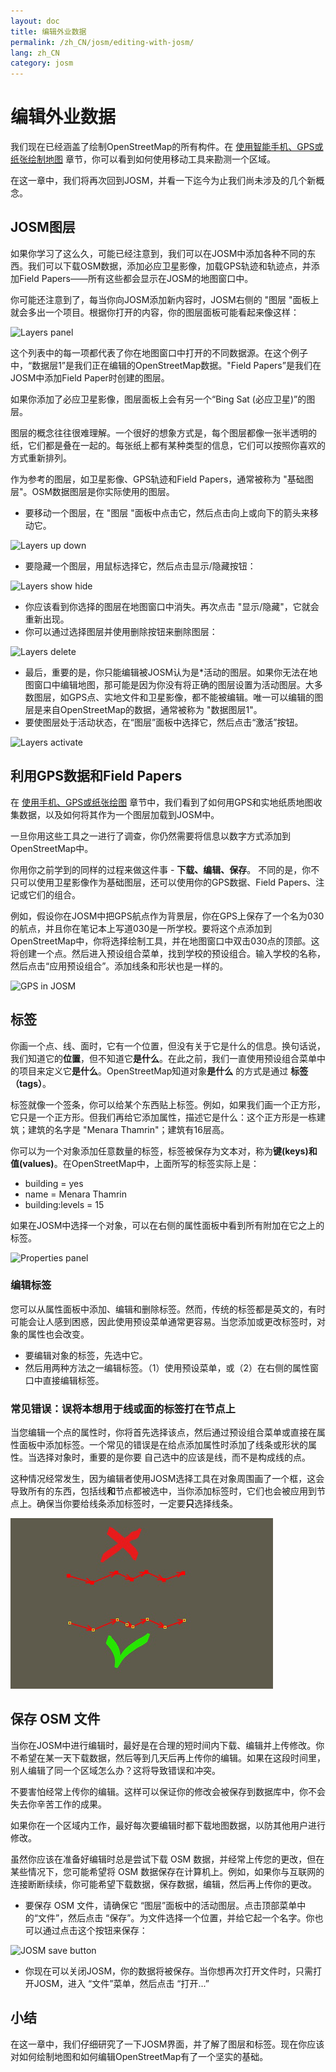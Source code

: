 ```yaml
---
layout: doc
title: 编辑外业数据
permalink: /zh_CN/josm/editing-with-josm/
lang: zh_CN
category: josm
---
```


编辑外业数据
==================


我们现在已经涵盖了绘制OpenStreetMap的所有构件。在 [使用智能手机、GPS或纸张绘制地图](/zh_CN/mobile-mapping/) 章节，你可以看到如何使用移动工具来勘测一个区域。

在这一章中，我们将再次回到JOSM，并看一下迄今为止我们尚未涉及的几个新概念。

JOSM图层
-----------
如果你学习了这么久，可能已经注意到，我们可以在JOSM中添加各种不同的东西。我们可以下载OSM数据，添加必应卫星影像，加载GPS轨迹和轨迹点，并添加Field Papers——所有这些都会显示在JOSM的地图窗口中。

你可能还注意到了，每当你向JOSM添加新内容时，JOSM右侧的 "图层 "面板上就会多出一个项目。根据你打开的内容，你的图层面板可能看起来像这样：

![Layers panel][]

这个列表中的每一项都代表了你在地图窗口中打开的不同数据源。在这个例子中，“数据层1”是我们正在编辑的OpenStreetMap数据。"Field Papers”是我们在JOSM中添加Field Paper时创建的图层。

如果你添加了必应卫星影像，图层面板上会有另一个“Bing Sat (必应卫星)”的图层。

图层的概念往往很难理解。一个很好的想象方式是，每个图层都像一张半透明的纸，它们都是叠在一起的。每张纸上都有某种类型的信息，它们可以按照你喜欢的方式重新排列。

作为参考的图层，如卫星影像、GPS轨迹和Field Papers，通常被称为 "基础图层"。OSM数据图层是你实际使用的图层。

-   要移动一个图层，在 "图层 "面板中点击它，然后点击向上或向下的箭头来移动它。

![Layers up down][]

-   要隐藏一个图层，用鼠标选择它，然后点击显示/隐藏按钮：

![Layers show hide][]

-   你应该看到你选择的图层在地图窗口中消失。再次点击 "显示/隐藏"，它就会重新出现。
-   你可以通过选择图层并使用删除按钮来删除图层：

![Layers delete][]

-   最后，重要的是，你只能编辑被JOSM认为是*活动的图层。如果你无法在地图窗口中编辑地图，那可能是因为你没有将正确的图层设置为活动图层。大多数图层，如GPS点、实地文件和卫星影像，都不能被编辑。唯一可以编辑的图层是来自OpenStreetMap的数据，通常被称为 "数据图层1"。
-   要使图层处于活动状态，在“图层”面板中选择它，然后点击“激活”按钮。

![Layers activate][]


利用GPS数据和Field Papers
-------------------------------
在 [使用手机、GPS或纸张绘图](/zh_CN/mobile-mapping/) 章节中，我们看到了如何用GPS和实地纸质地图收集数据，以及如何将其作为一个图层加载到JOSM中。

一旦你用这些工具之一进行了调查，你仍然需要将信息以数字方式添加到OpenStreetMap中。

你用你之前学到的同样的过程来做这件事 - **下载、编辑、保存**。 不同的是，你不只可以使用卫星影像作为基础图层，还可以使用你的GPS数据、Field Papers、注记或它们的组合。

例如，假设你在JOSM中把GPS航点作为背景层，你在GPS上保存了一个名为030的航点，并且你在笔记本上写道030是一所学校。要将这个点添加到OpenStreetMap中，你将选择绘制工具，并在地图窗口中双击030点的顶部。这将创建一个点。然后进入预设组合菜单，找到学校的预设组合。输入学校的名称，然后点击“应用预设组合”。添加线条和形状也是一样的。

![GPS in JOSM][]

标签
----
你画一个点、线、面时，它有一个位置，但没有关于它是什么的信息。换句话说，我们知道它的**位置**，但不知道它**是什么**。在此之前，我们一直使用预设组合菜单中的项目来定义它**是什么**。OpenStreetMap知道对象**是什么** 的方式是通过 **标签（tags）**。

标签就像一个签条，你可以给某个东西贴上标签。例如，如果我们画一个正方形，它只是一个正方形。但我们再给它添加属性，描述它是什么：这个正方形是一栋建筑；建筑的名字是 "Menara Thamrin"；建筑有16层高。

你可以为一个对象添加任意数量的标签，标签被保存为文本对，称为**键(keys)**和**值(values)**。在OpenStreetMap中，上面所写的标签实际上是：

- building = yes
- name = Menara Thamrin
- building:levels = 15

如果在JOSM中选择一个对象，可以在右侧的属性面板中看到所有附加在它之上的标签。

![Properties panel][]

### 编辑标签

您可以从属性面板中添加、编辑和删除标签。然而，传统的标签都是英文的，有时可能会让人感到困惑，因此使用预设菜单通常更容易。当您添加或更改标签时，对象的属性也会改变。

-   要编辑对象的标签，先选中它。
-   然后用两种方法之一编辑标签。（1）使用预设菜单，或（2）在右侧的属性窗口中直接编辑标签。

### 常见错误：误将本想用于线或面的标签打在节点上

当您编辑一个点的属性时，你将首先选择该点，然后通过预设组合菜单或直接在属性面板中添加标签。一个常见的错误是在给点添加属性时添加了线条或形状的属性。当选择对象时，重要的是你要
自己选中的应该是线，而不是构成线的点。

这种情况经常发生，因为编辑者使用JOSM选择工具在对象周围画了一个框，这会导致所有的东西，包括线**和**节点都被选中，当你添加标签时，它们也会被应用到节点上。确保当你要给线条添加标签时，一定要**只**选择线条。

![Nodes mistake][]

保存 OSM 文件
----------------
当你在JOSM中进行编辑时，最好是在合理的短时间内下载、编辑并上传修改。你不希望在某一天下载数据，然后等到几天后再上传你的编辑。如果在这段时间里，别人编辑了同一个区域怎么办？这将导致错误和冲突。

不要害怕经常上传你的编辑。这样可以保证你的修改会被保存到数据库中，你不会失去你辛苦工作的成果。

如果你在一个区域内工作，最好每次要编辑时都下载地图数据，以防其他用户进行修改。

虽然你应该在准备好编辑时总是尝试下载 OSM 数据，并经常上传您的更改，但在某些情况下，您可能希望将 OSM 数据保存在计算机上。例如，如果你与互联网的连接断断续续，你可能希望下载数据，保存数据，编辑，然后再上传你的更改。

-   要保存 OSM 文件，请确保它 “图层”面板中的活动图层。点击顶部菜单中的“文件”，然后点击 “保存”。为文件选择一个位置，并给它起一个名字。你也可以通过点击这个按钮来保存：

![JOSM save button][]

-   你现在可以关闭JOSM，你的数据将被保存。当你想再次打开文件时，只需打开JOSM，进入 “文件”菜单，然后点击 “打开...”

小结
-------
在这一章中，我们仔细研究了一下JOSM界面，并了解了图层和标签。现在你应该对如何绘制地图和如何编辑OpenStreetMap有了一个坚实的基础。


[Layers panel]: /images/josm/josm_layers-panel.png
[Layers up down]: /images/josm/josm_layers-panel-up-down.png
[Layers show hide]: /images/josm/josm_layers-panel-show-hide.png
[Layers delete]: /images/josm/josm_layers-panel-delete.png
[Layers activate]: /images/josm/josm_layers-panel-activate.png
[GPS in JOSM]: /images/josm/josm_gps-layer.png
[Properties panel]: /images/josm/josm_properties-panel.png
[Nodes mistake]: /images/josm/josm_nodes-selected-mistake.png
[JOSM save button]: /images/josm/josm_save-button.png